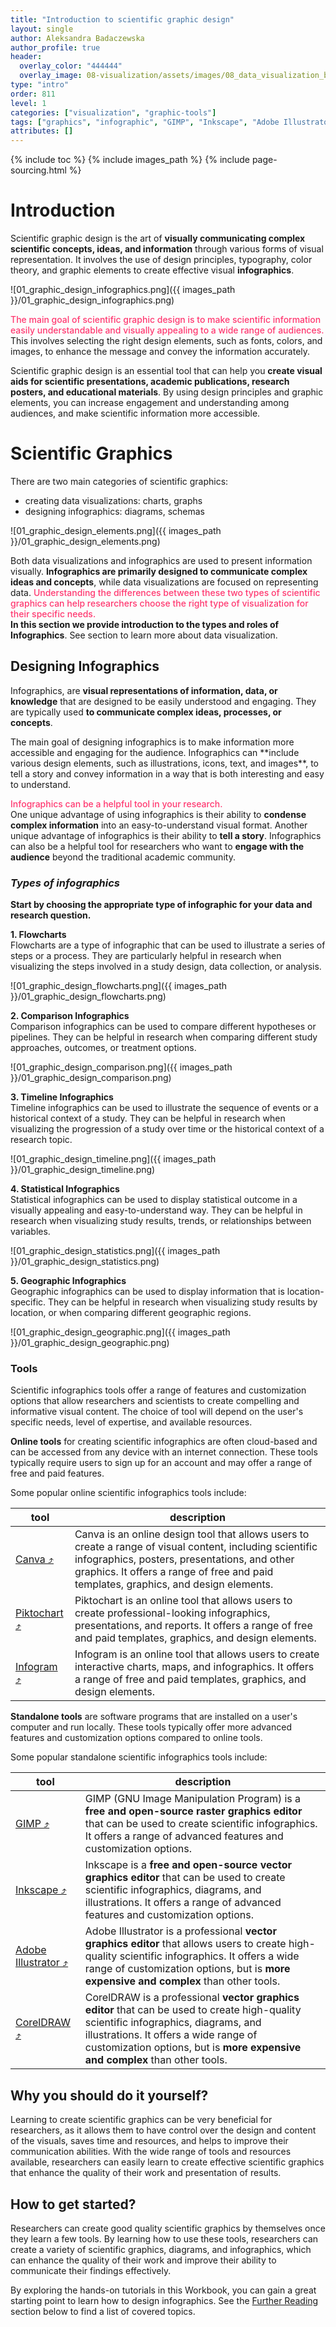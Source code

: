 ```yaml
---
title: "Introduction to scientific graphic design"
layout: single
author: Aleksandra Badaczewska
author_profile: true
header:
  overlay_color: "444444"
  overlay_image: 08-visualization/assets/images/08_data_visualization_banner.png
type: "intro"
order: 811
level: 1
categories: ["visualization", "graphic-tools"]
tags: ["graphics", "infographic", "GIMP", "Inkscape", "Adobe Illustrator", "Canva", "CorelDRAW", "Piktochart"]
attributes: []
---
```


{% include toc %}
{% include images_path %}
{% include page-sourcing.html %}


# Introduction

Scientific graphic design is the art of **visually communicating complex scientific concepts, ideas, and information** through various forms of visual representation. It involves the use of design principles, typography, color theory, and graphic elements to create effective visual **infographics**.

![01_graphic_design_infographics.png]({{ images_path }}/01_graphic_design_infographics.png)

<span style="color: #ff3870;font-weight: 500;"> The main goal of scientific graphic design is to make scientific information easily understandable and visually appealing to a wide range of audiences.</span> This involves selecting the right design elements, such as fonts, colors, and images, to enhance the message and convey the information accurately.

Scientific graphic design is an essential tool that can help you **create visual aids for scientific presentations, academic publications, research posters, and educational materials**. By using design principles and graphic elements, you can increase engagement and understanding among audiences, and make scientific information more accessible.

# Scientific Graphics

There are two main categories of scientific graphics:
* creating data visualizations: charts, graphs
* designing infographics: diagrams, schemas

![01_graphic_design_elements.png]({{ images_path }}/01_graphic_design_elements.png)

Both data visualizations and infographics are used to present information visually. **Infographics are primarily designed to communicate complex ideas and concepts**, while data visualizations are focused on representing data.
<span style="color: #ff3870;font-weight: 500;">Understanding the differences between these two types of scientific graphics can help researchers choose the right type of visualization for their specific needs.
</span><br>
**In this section we provide introduction to the types and roles of Infographics**. See section <a class="t-links" href="820"></a> to learn more about data visualization.


## Designing Infographics

Infographics, are **visual representations of information, data, or knowledge** that are designed to be easily understood and engaging. They are typically used **to communicate complex ideas, processes, or concepts**.

<div class="note" markdown="1">
The main goal of designing infographics is to make information more accessible and engaging for the audience. Infographics can **include various design elements, such as illustrations, icons, text, and images**, to tell a story and convey information in a way that is both interesting and easy to understand.
</div>

<span style="color: #ff3870;font-weight: 500;">Infographics can be a helpful tool in your research.</span><br>
One unique advantage of using infographics is their ability to **condense complex information** into an easy-to-understand visual format. Another unique advantage of infographics is their ability to **tell a story**. Infographics can also be a helpful tool for researchers who want to **engage with the audience** beyond the traditional academic community.

### *Types of infographics*

**Start by choosing the appropriate type of infographic for your data and research question.**

**1. Flowcharts** <br>
Flowcharts are a type of infographic that can be used to illustrate a series of steps or a process. They are particularly helpful in research when visualizing the steps involved in a study design, data collection, or analysis.

![01_graphic_design_flowcharts.png]({{ images_path }}/01_graphic_design_flowcharts.png)

**2. Comparison Infographics** <br>
Comparison infographics can be used to compare different hypotheses or pipelines. They can be helpful in research when comparing different study approaches, outcomes, or treatment options.

![01_graphic_design_comparison.png]({{ images_path }}/01_graphic_design_comparison.png)

**3. Timeline Infographics** <br>
Timeline infographics can be used to illustrate the sequence of events or a historical context of a study. They can be helpful in research when visualizing the progression of a study over time or the historical context of a research topic.

![01_graphic_design_timeline.png]({{ images_path }}/01_graphic_design_timeline.png)

**4. Statistical Infographics** <br>
Statistical infographics can be used to display statistical outcome in a visually appealing and easy-to-understand way. They can be helpful in research when visualizing study results, trends, or relationships between variables.

![01_graphic_design_statistics.png]({{ images_path }}/01_graphic_design_statistics.png)

**5. Geographic Infographics** <br>
Geographic infographics can be used to display information that is location-specific. They can be helpful in research when visualizing study results by location, or when comparing different geographic regions.

![01_graphic_design_geographic.png]({{ images_path }}/01_graphic_design_geographic.png)


### Tools

Scientific infographics tools offer a range of features and customization options that allow researchers and scientists to create compelling and informative visual content. The choice of tool will depend on the user's specific needs, level of expertise, and available resources.

**Online tools** for creating scientific infographics are often cloud-based and can be accessed from any device with an internet connection. These tools typically require users to sign up for an account and may offer a range of free and paid features.

Some popular online scientific infographics tools include:

| tool | description |
|------|-------------|
|<a href="https://www.canva.com/" target="_blank">Canva  ⤴</a>|Canva is an online design tool that allows users to create a range of visual content, including scientific infographics, posters, presentations, and other graphics. It offers a range of free and paid templates, graphics, and design elements.|
|<a href="https://piktochart.com/" target="_blank">Piktochart  ⤴</a>| Piktochart is an online tool that allows users to create professional-looking infographics, presentations, and reports. It offers a range of free and paid templates, graphics, and design elements.|
|<a href="https://infogram.com/" target="_blank">Infogram  ⤴</a>|Infogram is an online tool that allows users to create interactive charts, maps, and infographics. It offers a range of free and paid templates, graphics, and design elements.|

**Standalone tools** are software programs that are installed on a user's computer and run locally. These tools typically offer more advanced features and customization options compared to online tools.

Some popular standalone scientific infographics tools include:

| tool | description |
|------|-------------|
|<a href="https://www.gimp.org/)" target="_blank">GIMP  ⤴</a>|GIMP (GNU Image Manipulation Program) is a **free and open-source raster graphics editor** that can be used to create scientific infographics. It offers a range of advanced features and customization options.|
|<a href="https://inkscape.org/" target="_blank">Inkscape  ⤴</a>|Inkscape is a **free and open-source vector graphics editor** that can be used to create scientific infographics, diagrams, and illustrations. It offers a range of advanced features and customization options.|
|<a href="https://www.adobe.com/products/illustrator.html" target="_blank">Adobe Illustrator  ⤴</a>|Adobe Illustrator is a professional **vector graphics editor** that allows users to create high-quality scientific infographics. It offers a wide range of customization options, but is **more expensive and complex** than other tools.||
|<a href="https://www.coreldraw.com/" target="_blank">CorelDRAW  ⤴</a>|CorelDRAW is a professional **vector graphics editor** that can be used to create high-quality scientific infographics, diagrams, and illustrations. It offers a wide range of customization options, but is **more expensive and complex** than other tools.|


## Why you should do it yourself?

Learning to create scientific graphics can be very beneficial for researchers, as it allows them to have control over the design and content of the visuals, saves time and resources, and helps to improve their communication abilities. With the wide range of tools and resources available, researchers can easily learn to create effective scientific graphics that enhance the quality of their work and presentation of results.

## How to get started?

Researchers can create good quality scientific graphics by themselves once they learn a few tools. By learning how to use these tools, researchers can create a variety of scientific graphics, diagrams, and infographics, which can enhance the quality of their work and improve their ability to communicate their findings effectively.

By exploring the hands-on tutorials in this Workbook, you can gain a great starting point to learn how to design infographics. See the [Further Reading](#further-reading) section below to find a list of covered topics.
